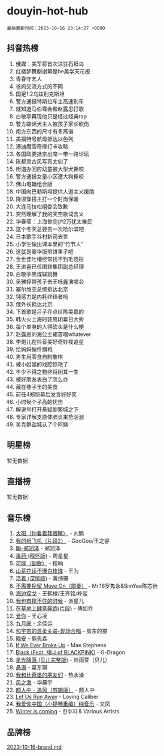# douyin-hot-hub

`最后更新时间：2023-10-16 23:14:27 +0800`

## 抖音热榜

1. 俄媒：美军将首次进驻石垣岛
1. 红楼梦舞剧谢幕是be美学天花板
1. 青春守艺人
1. 爸妈交流方式的不同
1. 国足1:2乌兹别克斯坦
1. 警方通报特斯拉车主高速别车
1. 就知道马伯骞会帮赵露思打歌
1. 白敬亭再现他只是经过经典rap
1. 警方辟谣犬主人被孩子家长砍伤
1. 南方东西的尺寸有多离谱
1. 美福特号航母抵达以色列
1. 港迪魔雪奇缘打卡攻略
1. 各国政要抵京出席一带一路论坛
1. 陈都灵古风写真太仙了
1. 街道办回应幼童被大型犬撕咬
1. 警方通报女童小区遭大狗撕咬
1. 佛山电翰组合版
1. 中国向巴勒斯坦提供人道主义援助
1. 降温穿搭主打一个时尚保暖
1. 大连马拉松组委会致歉
1. 突然理解了我的天空歌词含义
1. 华春莹：上海曾庇护2万犹太难民
1. 这个冬天总要去一次哈尔滨吧
1. 日本歌手谷村新司去世
1. 小学生做出课本里的“竹节人”
1. 这就是豪华版煎饼果子吧
1. 金世佳吐槽经常找不到毛晓彤
1. 王进喜已任国铁集团副总经理
1. 白敬亭黑煤球跳舞
1. 吴雅婷带孩子去王栎鑫演唱会
1. 塞尔维亚总统抵达北京
1. 钝感力是内耗终结者吗
1. 俄外长抵达北京
1. 下首歌是吕子乔点给陈美嘉的
1. 韩火火上海时装周闭幕日大秀
1. 每个单身的人得砍头是什么梗
1. 赵露思刘海公主裙首唱whatever
1. 李炮儿在抖音美好奇妙夜追星
1. 给妈妈做件旗袍
1. 男生用零食自制象棋
1. 被小姐姐的戏腔惊艳了
1. 年少不得之物终将困其一生
1. 被好朋友表白了怎么办
1. 藏在巷子里的美食
1. 前任4郑恺幕后发言好好笑
1. 小时候个子高的忧伤
1. 解说号打开悬疑剧繁城之下
1. 专家详解支原体肺炎来势汹汹
1. 吴克群盐城认了个阿姨

## 明星榜

暂无数据

## 直播榜

暂无数据

## 音乐榜

1. [太阳（你看着我眼睛）](https://sf6-cdn-tos.douyinstatic.com/obj/tos-cn-ve-2774/ogWbyIQnlBFImVbeDocRdCIYtBHlbJXgfZMvgz) - 刘鹏
1. [我的纸飞机（片段2）](https://sf3-cdn-tos.douyinstatic.com/obj/tos-cn-ve-2774/oM2ZrKcg2CD5AeRB2gkeXOFB1IxAGJdZPazYHf) - GooGoo/王之睿
1. [瞬-郑润泽](https://sf6-cdn-tos.douyinstatic.com/obj/tos-cn-ve-2774/oYXHIohzvbNAzBhHgyksWpRM4bfkDsBdBDAynw) - 郑润泽
1. [毒药 (释怀版)](https://sf3-cdn-tos.douyinstatic.com/obj/tos-cn-ve-2774/oYILMEAzspdZBIzy4frJNB8ZHPHWAhiwowd4Ad) - 周星星
1. [可能（副歌）](https://sf6-cdn-tos.douyinstatic.com/obj/tos-cn-ve-2774/cde1731888894259b333569393c2fb51) - 程响
1. [山茶花读不懂白玫瑰](https://sf6-cdn-tos.douyinstatic.com/obj/tos-cn-ve-2774/osfn8B7DktrRHEPJgPCfDbw7QDQEkwC16BxZg9) - 王为
1. [活着 (深情版)](https://sf6-cdn-tos.douyinstatic.com/obj/tos-cn-ve-2774/oY8r2TelECK2BPZbDCj8xZKBQfPbwQyCt1cggn) - 黄绮珊
1. [不需要挽留 Move On（前奏）](https://sf6-cdn-tos.douyinstatic.com/obj/tos-cn-ve-2774/ooCBhgCCkF4nExzQL9WZSUbitfA8IsDkgQIYhe) - Mr.16罗隽永&SimYee陈芯怡
1. [海边探戈](https://sf3-cdn-tos.douyinstatic.com/obj/tos-cn-ve-2774/os9gE0VQCGqt6VQkZDyBBYvfSDY0QFe3vVmubn) - 王鹤棣/王齐铭/朴鲨
1. [我也有撑不住的时候](https://sf3-cdn-tos.douyinstatic.com/obj/tos-cn-ve-2774/okmtBE1dkIBhwxeiBJeDgQnQtICZWIJUI2bjQr) - 派星儿
1. [在草地上肆意奔跑(片段)](https://sf3-cdn-tos.douyinstatic.com/obj/tos-cn-ve-2774/8831d494742f45dabdfa8adb8b817259) - 傅如乔
1. [爱你](https://sf6-cdn-tos.douyinstatic.com/obj/tos-cn-ve-2774/oEfyTFYX4gOL9DMKAJebDCAASw8hYVIXz1nYaf) - 王心凌
1. [九月底](https://sf6-cdn-tos.douyinstatic.com/obj/tos-cn-ve-2774/oMfewG4PDTFhF8iz3OGQ7ABH5i6fCgnMaoCbzZ) - 余佳运
1. [和宇宙的温柔关联-现场合唱](https://sf3-cdn-tos.douyinstatic.com/obj/tos-cn-ve-2774/o0hONGDYQBgk0e5bqDeQOonVmncA6tC2nBwZLT) - 房东的猫
1. [晚安](https://sf3-cdn-tos.douyinstatic.com/obj/tos-cn-ve-2774/a724c5e224464218839820f4e4fd632f) - 鹿先森
1. [If We Ever Broke Up](https://sf6-cdn-tos.douyinstatic.com/obj/tos-cn-ve-2774/o8onj5HDk0ImtBmO0URBfeyCDXQJMYkQ1gb8Zy) - Mae Stephens
1. [Black (Feat. 제니 of BLACKPINK)](https://sf6-cdn-tos.douyinstatic.com/obj/tos-cn-ve-2774/2eb92e2debbe4fe0a552bc099aef7f28) - G-Dragon
1. [星光降落 (贝儿完整版)](https://sf6-cdn-tos.douyinstatic.com/obj/tos-cn-ve-2774/okwB9hAwyAtsFFkFBzAX1hOOfQuIoMNs0W2Mwr) - 陆雨萱（贝儿）
1. [悬溺](https://sf3-cdn-tos.douyinstatic.com/obj/tos-cn-ve-2774/f3b6cc53d2e944beb7094a3ff01b4e03) - 葛东琪
1. [我和比奇堡的朋友们](https://sf3-cdn-tos.douyinstatic.com/obj/tos-cn-ve-2774/f0505db981ea4a6d91453a15924a82aa) - 热水澡
1. [风之海](https://sf3-cdn-tos.douyinstatic.com/obj/tos-cn-ve-2774/oInqZ2gFbCQvB6wZNnZlJpBcfDBQ8t1e1XwYAi) - 华晨宇
1. [颜人中 - 追风（剪辑版）](https://sf3-cdn-tos.douyinstatic.com/obj/tos-cn-ve-2774/9107f711ded6416ab3279a81d71597f7) - 颜人中
1. [Let Us Run Away](https://sf3-cdn-tos.douyinstatic.com/obj/tos-cn-ve-2774/a9a280d910044fb0b9f4f74b0b27e854) - Loving Caliber
1. [我爱你中国（小提琴重编）纯音乐](https://sf3-cdn-tos.douyinstatic.com/obj/tos-cn-ve-2774/362de867442c4051acadb0a43fd60af8) - 文凤
1. [Winter is coming](https://sf3-cdn-tos.douyinstatic.com/obj/tos-cn-ve-2774/0a6c12efb2d84f2ba9a243d4e1eebb4e) - 한수지 & Various Artists

## 品牌榜

[2023-10-16-brand.md](2023-10-16-brand.md)
